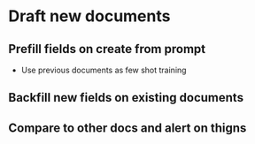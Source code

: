 # Draft new documents

## Prefill fields on create from prompt

- Use previous documents as few shot training

## Backfill new fields on existing documents

## Compare to other docs and alert on thigns
